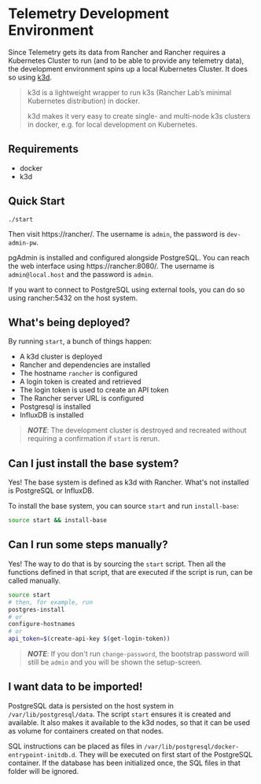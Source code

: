 # Telemetry Development Environment

Since Telemetry gets its data from Rancher and Rancher requires a Kubernetes
Cluster to run (and to be able to provide any telemetry data), the development
environment spins up a local Kubernetes Cluster. It does so using
[k3d](https://k3d.io).

> k3d is a lightweight wrapper to run k3s (Rancher Lab’s minimal Kubernetes
> distribution) in docker.
>
> k3d makes it very easy to create single- and multi-node k3s clusters in
> docker, e.g. for local development on Kubernetes.

## Requirements

- docker
- k3d

## Quick Start

```console
./start
```

Then visit https://rancher/.  The username is `admin`, the password is
`dev-admin-pw`.

pgAdmin is installed and configured alongside PostgreSQL.  You can reach the web
interface using https://rancher:8080/.  The username is `admin@local.host` and
the password is `admin`.

If you want to connect to PostgreSQL using external tools, you can do so using
rancher:5432 on the host system.

## What's being deployed?

By running `start`, a bunch of things happen:

- A k3d cluster is deployed
- Rancher and dependencies are installed
- The hostname `rancher` is configured
- A login token is created and retrieved
- The login token is used to create an API token
- The Rancher server URL is configured
- Postgresql is installed
- InfluxDB is installed

> **_NOTE_**: The development cluster is destroyed and recreated without
> requiring a confirmation if `start` is rerun.

## Can I just install the base system?

Yes! The base system is defined as k3d with Rancher. What's not installed is
PostgreSQL or InfluxDB.

To install the base system, you can source `start` and run `install-base`:

```bash
source start && install-base
```

## Can I run some steps manually?

Yes! The way to do that is by sourcing the `start` script. Then all the
functions defined in that script, that are executed if the script is run, can be
called manually.

```bash
source start
# then, for example, run
postgres-install
# or
configure-hostnames
# or
api_token=$(create-api-key $(get-login-token))
```

> **_NOTE_**: If you don't run `change-password`, the bootstrap password will
> still be `admin` and you will be shown the setup-screen.

## I want data to be imported!

PostgreSQL data is persisted on the host system in `/var/lib/postgresql/data`.
The script `start` ensures it is created and available. It also makes it
available to the k3d nodes, so that it can be used as volume for containers
created on that nodes.

SQL instructions can be placed as files in
`/var/lib/postgresql/docker-entrypoint-initdb.d`. They will be executed on first
start of the PostgreSQL container. If the database has been initialized once,
the SQL files in that folder will be ignored.
